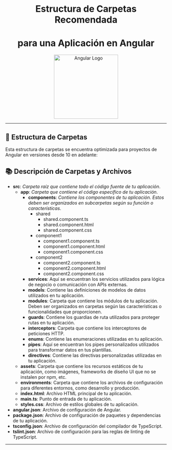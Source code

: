 <div align="center">
  <h1>Estructura de Carpetas Recomendada</h1>
  <h1>para una Aplicación en Angular</h1>
  <img src="https://angular.io/assets/images/logos/angular/angular.svg" alt="Angular Logo" width="200px">
</div>

---

## 📂 Estructura de Carpetas
Esta estructura de carpetas se encuentra optimizada para proyectos de Angular en versiones desde 10 en adelante:

## 📚 Descripción de Carpetas y Archivos

- **src**: _Carpeta raíz que contiene todo el código fuente de tu aplicación_.
    - **app**: _Carpeta que contiene el código específico de tu aplicación_.
        - **components**: _Contiene los componentes de tu aplicación. Estos deben ser organizados en subcarpetas según su función o características_.
            - shared
                - shared.component.ts
                - shared.component.html
                - shared.component.css
            - component1
                - component1.component.ts
                - component1.component.html
                - component1.component.css
            - component2
                - component2.component.ts
                - component2.component.html
                - component2.component.css
        - **services**: Aquí se encuentran los servicios utilizados para lógica de negocio o comunicación con APIs externas.
        - **models**: Contiene las definiciones de modelos de datos utilizados en tu aplicación.
        - **modules**: Carpeta que contiene los módulos de tu aplicación. Deben ser organizados en carpetas según las características o funcionalidades que proporcionen.
        - **guards**: Contiene los guardias de ruta utilizados para proteger rutas en tu aplicación.
        - **interceptors**: Carpeta que contiene los interceptores de peticiones HTTP.
        - **enums**: Contiene las enumeraciones utilizadas en tu aplicación.
        - **pipes**: Aquí se encuentran los pipes personalizados utilizados para transformar datos en tus plantillas.
        - **directives**: Contiene las directivas personalizadas utilizadas en tu aplicación.
    - **assets**: Carpeta que contiene los recursos estáticos de tu aplicación, como imágenes, frameworks de diseño UI que no se instalen por npm, etc.
    - **environments**: Carpeta que contiene los archivos de configuración para diferentes entornos, como desarrollo y producción.
    - **index.html**: Archivo HTML principal de tu aplicación.
    - **main.ts**: Punto de entrada de tu aplicación.
    - **styles.css**: Archivo de estilos globales de tu aplicación.
- **angular.json**: Archivo de configuración de Angular.
- **package.json**: Archivo de configuración de paquetes y dependencias de tu aplicación.
- **tsconfig.json**: Archivo de configuración del compilador de TypeScript.
- **tslint.json**: Archivo de configuración para las reglas de linting de TypeScript.

---


